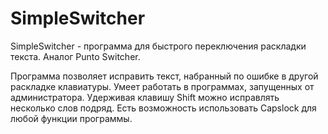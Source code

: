# SimpleSwitcher
SimpleSwitcher - программа для быстрого переключения раскладки текста. Аналог Punto Switcher. 

Программа позволяет исправить текст, набранный по ошибке в другой раскладке клавиатуры. Умеет работать в программах, запущенных от администратора. Удерживая клавишу Shift можно исправлять несколько слов подряд. Есть возможность использовать Capslock для любой функции программы.